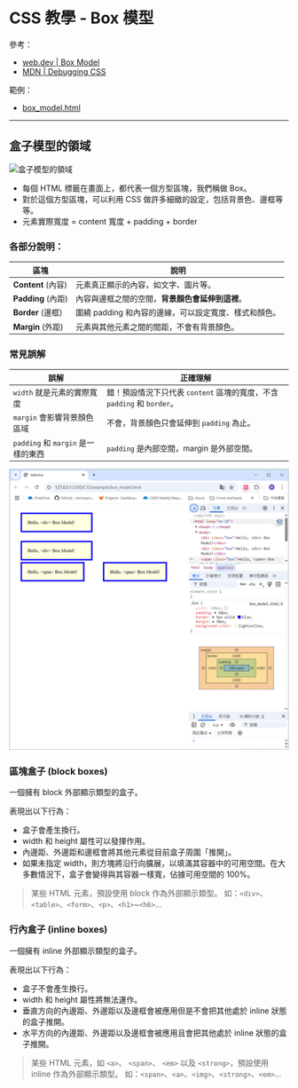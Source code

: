# CSS 教學 - Box 模型

參考：
* [web.dev | Box Model](https://web.dev/learn/css/box-model)
* [MDN | Debugging CSS](https://developer.mozilla.org/en-US/docs/Learn_web_development/Core/Styling_basics/Debugging_CSS)

範例：
* [box_model.html](../example/box_model.html)

---

## 盒子模型的領域
![盒子模型的領域](https://web.dev/static/learn/css/box-model/image/a-diagram-showing-four-m-af72960a9e79a.svg)

* 每個 HTML 標籤在畫面上，都代表一個方型區塊，我們稱做 Box。
* 對於這個方型區塊，可以利用 CSS 做許多細緻的設定，包括背景色、邊框等等。
* 元素實際寬度 = content 寬度 + padding + border

### 各部分說明：
| 區塊              | 說明                              |
| --------------- | ------------------------------- |
| **Content** (內容) | 元素真正顯示的內容，如文字、圖片等。              |
| **Padding** (內距) | 內容與邊框之間的空間，**背景顏色會延伸到這裡**。      |
| **Border** (邊框)  | 圍繞 padding 和內容的邊線，可以設定寬度、樣式和顏色。 |
| **Margin** (外距)  | 元素與其他元素之間的間距，不會有背景顏色。           |

### 常見誤解
| 誤解                      | 正確理解                                     |
| ----------------------- | ---------------------------------------- |
| `width` 就是元素的實際寬度       | 錯！預設情況下只代表 `content` 區塊的寬度，不含 `padding` 和 `border`。 |
| `margin` 會影響背景顏色區域      | 不會，背景顏色只會延伸到 `padding` 為止。               |
| `padding` 和 `margin` 是一樣的東西 | `padding` 是內部空間，margin 是外部空間。            |

![Box Model](../img/box_model.png)

### 區塊盒子 (block boxes)
一個擁有 block 外部顯示類型的盒子。

表現出以下行為：
* 盒子會產生換行。
* width 和 height 屬性可以發揮作用。
* 內邊距、外邊距和邊框會將其他元素從目前盒子周圍「推開」。
* 如果未指定 width，則方塊將沿行向擴展，以填滿其容器中的可用空間。在大多數情況下，盒子會變得與其容器一樣寬，佔據可用空間的 100%。

> 某些 HTML 元素，預設使用 block 作為外部顯示類型。
> 如：`<div>`、`<table>`、`<form>`、`<p>`、`<h1>`~`<h6>`...

### 行內盒子 (inline boxes)
一個擁有 inline 外部顯示類型的盒子。

表現出以下行為：
* 盒子不會產生換行。
* width 和 height 屬性將無法運作。
* 垂直方向的內邊距、外邊距以及邊框會被應用但是不會把其他處於 inline 狀態的盒子推開。
* 水平方向的內邊距、外邊距以及邊框會被應用且會把其他處於 inline 狀態的盒子推開。

> 某些 HTML 元素，如 `<a>`、 `<span>`、 `<em>` 以及 `<strong>`，預設使用 inline 作為外部顯示類型。
> 如：`<span>`、`<a>`、`<img>`、`<strong>`、`<em>`...
